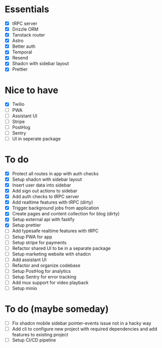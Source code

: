 # Essentials 

- [x] tRPC server
- [x] Drizzle ORM
- [x] Tanstack router
- [x] Astro
- [x] Better auth
- [x] Temporal
- [x] Resend
- [x] Shadcn with sidebar layout
- [x] Prettier

# Nice to have

- [x] Twilio
- [ ] PWA
- [ ] Assistant UI
- [ ] Stripe
- [ ] PostHog
- [ ] Sentry
- [ ] UI in seperate package

# To do

- [x] Protect all routes in app with auth checks
- [x] Setup shadcn with sidebar layout
- [x] Insert user data into sidebar
- [x] Add sign out actions to sidebar
- [x] Add auth checks to tRPC server
- [x] Add realtime features with tRPC (dirty)
- [x] Trigger background jobs from application
- [x] Create pages and content collection for blog (dirty)
- [x] Setup external api with fastify
- [x] Setup prettier
- [ ] Add typesafe realtime features with tRPC
- [ ] Setup PWA for app
- [ ] Setup stripe for payments
- [ ] Refactor shared UI to be in a separate package
- [ ] Setup marketing website with shadcn
- [ ] Add assistant UI
- [ ] Refactor and organize codebase
- [ ] Setup PostHog for analytics
- [ ] Setup Sentry for error tracking
- [ ] Add mux support for video playback
- [ ] Setup minio

# To do (maybe someday)

- [ ] Fix shadcn mobile sidebar pointer-events issue not in a hacky way
- [ ] Add cli to configure new project with required dependencies and add features to existing project
- [ ] Setup CI/CD pipeline
